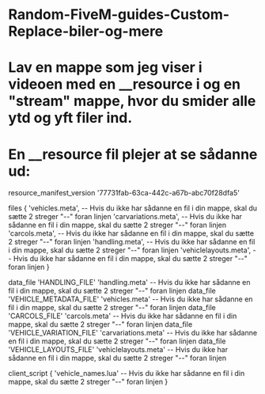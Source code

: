 # Random-FiveM-guides-Custom-Replace-biler-og-mere
# Lav en mappe som jeg viser i videoen med en __resource i og en "stream" mappe, hvor du smider alle ytd og yft filer ind.


# En __resource fil plejer at se sådanne ud:




resource_manifest_version '77731fab-63ca-442c-a67b-abc70f28dfa5'
 
files {
    'vehicles.meta',    -- Hvis du ikke har sådanne en fil i din mappe, skal du sætte 2 streger "--" foran linjen
    'carvariations.meta',      -- Hvis du ikke har sådanne en fil i din mappe, skal du sætte 2 streger "--" foran linjen
    'carcols.meta',     -- Hvis du ikke har sådanne en fil i din mappe, skal du sætte 2 streger "--" foran linjen
    'handling.meta',    -- Hvis du ikke har sådanne en fil i din mappe, skal du sætte 2 streger "--" foran linjen
    'vehiclelayouts.meta',    -- Hvis du ikke har sådanne en fil i din mappe, skal du sætte 2 streger "--" foran linjen
}

data_file 'HANDLING_FILE' 'handling.meta'       -- Hvis du ikke har sådanne en fil i din mappe, skal du sætte 2 streger "--" foran linjen
data_file 'VEHICLE_METADATA_FILE' 'vehicles.meta'       -- Hvis du ikke har sådanne en fil i din mappe, skal du sætte 2 streger "--" foran linjen
data_file 'CARCOLS_FILE' 'carcols.meta'     -- Hvis du ikke har sådanne en fil i din mappe, skal du sætte 2 streger "--" foran linjen
data_file 'VEHICLE_VARIATION_FILE' 'carvariations.meta'     -- Hvis du ikke har sådanne en fil i din mappe, skal du sætte 2 streger "--" foran linjen
data_file 'VEHICLE_LAYOUTS_FILE' 'vehiclelayouts.meta'      -- Hvis du ikke har sådanne en fil i din mappe, skal du sætte 2 streger "--" foran linjen


client_script {
    'vehicle_names.lua'    -- Hvis du ikke har sådanne en fil i din mappe, skal du sætte 2 streger "--" foran linjen
}
